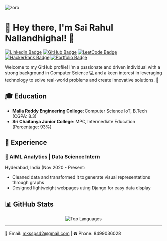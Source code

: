 ![zoro](https://github.com/KOAwesome/KOAwesome/assets/99417716/9a2d5012-ee0e-45da-ae2b-f3a76d9d175a)

# 👋 Hey there, I'm Sai Rahul Nallandhighal! 🚀

[![Linkedin Badge](https://img.shields.io/badge/-SaiRahulNallandhighal-blue?style=for-the-badge&logo=Linkedin&logoColor=white&link=https://www.linkedin.com/in/sairahulnallandhighal/)](https://www.linkedin.com/in/sairahulnallandhighal/)
[![GitHub Badge](https://img.shields.io/badge/-SaiRahulNallandhighal-gray?style=for-the-badge&logo=GitHub&logoColor=white&link=https://github.com/SaiRahulNallandhighal)](https://github.com/SaiRahulNallandhighal)
[![LeetCode Badge](https://img.shields.io/badge/-SaiRahulNallandhighal-orange?style=for-the-badge&logo=LeetCode&logoColor=white&link=https://leetcode.com/SaiRahulNallandhighal/)](https://leetcode.com/SaiRahulNallandhighal/)
[![HackerRank Badge](https://img.shields.io/badge/-SaiRahulNallandhighal-green?style=for-the-badge&logo=HackerRank&logoColor=white&link=https://www.hackerrank.com/mkssps42)](https://www.hackerrank.com/mkssps42)
[![Portfolio Badge](https://img.shields.io/badge/-Portfolio-blueviolet?style=for-the-badge&logo=Portfolio&logoColor=white&link=https://sairahulnallandhighal.github.io/)](https://sairahulnallandhighal.github.io/)

Welcome to my GitHub profile! I'm a passionate and driven individual with a strong background in Computer Science 💻 and a keen interest in leveraging technology to solve real-world problems and create innovative solutions. 🚀

## 🎓 Education

- **Malla Reddy Engineering College**: Computer Science IoT, B.Tech (CGPA: 8.3)
- **Sri Chaitanya Junior College**: MPC, Intermediate Education (Percentage: 93%)

## 💼 Experience

### 🔭 AIML Analytics | Data Science Intern
Hyderabad, India (Nov 2020 - Present)

- Cleaned data and transformed it to generate visual representations through graphs
- Designed lightweight webpages using Django for easy data display
## 📊 GitHub Stats

<p align="center">
  <img src="https://github-readme-stats.vercel.app/api/top-langs/?username=KOAwesome&layout=compact&theme=radical" alt="Top Languages" />
</p>
<!---
## 🚀 Projects / Open-Source

### 📚 College Results WebWeaver | [Link](https://github.com/your-repo/CollegeResultsWebWeaver)
**Technologies**: Python, Selenium, Openpyxl

- Gathers data and displays them in the form of an Excel sheet.

### 🕵️ A Novel Web Attack Detection System | [Link](https://github.com/your-repo/WebAttackDetectionSystem)
**Technologies**: Python, Django

- A Python model to detect web attacks. Ensemble Learning is used to divide the data and generate feedback for each case.
- Ensemble learning is the process of boosting the algorithms.

### 💾 Bad USB Implementation | [Link](https://github.com/your-repo/BadUSBImplementation)
**Technologies**: Raspberry Pi Pico, CircuitPython

- Developed a custom USB-based attack device using Raspberry Pi Pico.
- Programmed the Raspberry Pi Pico to emulate a keyboard and execute preconfigured payloads.
- Demonstrated the potential security vulnerabilities in USB devices and how they can be exploited.

### 💧 Smart Saline Monitoring System | [Link](https://github.com/your-repo/SmartSalineMonitoringSystem)
**Technologies**: Arduino, HX711, LCD, I2C, GSM

- Developed a weight monitoring system using Arduino & HX711 load cell to measure weight accurately.
- Used an LCD display for real-time weight visualization and a GSM module to send SMS notifications when weight thresholds are exceeded.

### ❓ Quiz Generator | [Link](https://github.com/your-repo/QuizGenerator)
**Technologies**: Python-docx, Python3

- Created a program which can generate quizzes from the provided Excel sheet.
- Both console and GUI support are available, with a feature to remove questions from the Excel sheet if answered correctly.

### 🌡️ Real-Time Temperature and Humidity Monitoring Webserver
**Technologies**: Raspberry Pi Pico W, DHT11

- Developed a real-time webserver using a Raspberry Pi Pico W microcontroller and a DHT11 temperature and humidity sensor for monitoring environmental conditions.
- Utilized the DHT11 sensor, a cost-effective digital temperature and humidity sensor, for reliable and accurate measurements with WiFi connectivity for storing data on a server.

## 🏆 Certifications

- NPTEL Online Certification: Data Structures using Java
- NPTEL Online Certification: Python for Data Science - IIT Madras
- NPTEL Online Certification: Introduction to Algorithms
- NPTEL Online Certification: Ethical Hacking - IIT Kharagpur
- Introduction to Programming using Python - Microsoft Certifications
- Azure Fundamentals - Microsoft Certifications
-->
  
## 🎉 Honors & Awards

- Won inter-college Basketball tournament for 2 consecutive years 🏀
- Achieved a 5-star rating on the HackerRank platform in Java programming language ⭐️⭐️⭐️⭐️⭐️
- Installed Gentoo Linux operating system on an obsolete machine, adjusting flags for best performance 🐧
- Ported a post-market Linux operating system to an Android device (whyred) 📱

<!--
## 🛠 Skills

### 👨‍💻 Programming Languages
- 💻 Python
- ☕ Java
- 🐚 Shell Scripting
- 🐘 C
- ++ C++
- 📊 R

### 🧰 Libraries/Frameworks
- NumPy
- Pandas
- Seaborn
- Matplotlib
- Scikit-learn
- Flask
- Django
- Selenium

### 📂 Databases
- MySQL
-->
---


📧 Email: mkssps42@gmail.com | ☎️ Phone: 8499036028
